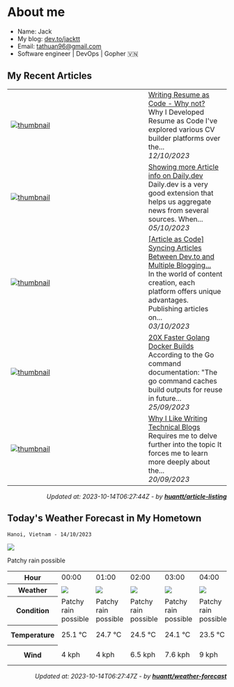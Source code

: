 # About me

- Name: Jack
- My blog: [dev.to/jacktt](https://dev.to/jacktt)
- Email: [tathuan96@gmail.com](mailto:tathuan96@gmail.com)
- Software engineer | DevOps | Gopher 🇻🇳

## My Recent Articles

<table>
        <tr>
            <td width="300px">
                <a href="https://dev.to/jacktt/writing-resume-as-code-why-not-iab">
                    <img src="https://dynamic-thumbnail-dev-to.vercel.app/article/1632508/thumbnail?t=2023-10-14%2006%3a27%3a44.624343199%20%2b0000%20UTC%20m%3d%2b0.141061580" alt="thumbnail">
                </a>
            </td>
            <td>
                <a href="https://dev.to/jacktt/writing-resume-as-code-why-not-iab">Writing Resume as Code - Why not?</a>
                <div>Why I Developed Resume as Code   I&#39;ve explored various CV builder platforms over the...</div>
                <div><i>12/10/2023</i></div>
            </td>
        </tr>
        <tr>
            <td width="300px">
                <a href="https://dev.to/jacktt/showing-more-article-info-on-dailydev-277g">
                    <img src="https://dynamic-thumbnail-dev-to.vercel.app/article/1624491/thumbnail?t=2023-10-14%2006%3a27%3a44.624343199%20%2b0000%20UTC%20m%3d%2b0.141061580" alt="thumbnail">
                </a>
            </td>
            <td>
                <a href="https://dev.to/jacktt/showing-more-article-info-on-dailydev-277g">Showing more Article info on Daily.dev</a>
                <div>Daily.dev is a very good extension that helps us aggregate news from several sources.  When...</div>
                <div><i>05/10/2023</i></div>
            </td>
        </tr>
        <tr>
            <td width="300px">
                <a href="https://dev.to/jacktt/article-as-code-syncing-articles-between-devto-and-multiple-blogging-platforms-3hib">
                    <img src="https://dynamic-thumbnail-dev-to.vercel.app/article/1619274/thumbnail?t=2023-10-14%2006%3a27%3a44.624343199%20%2b0000%20UTC%20m%3d%2b0.141061580" alt="thumbnail">
                </a>
            </td>
            <td>
                <a href="https://dev.to/jacktt/article-as-code-syncing-articles-between-devto-and-multiple-blogging-platforms-3hib">[Article as Code] Syncing Articles Between Dev.to and Multiple Blogging...</a>
                <div>In the world of content creation, each platform offers unique advantages. Publishing articles on...</div>
                <div><i>03/10/2023</i></div>
            </td>
        </tr>
        <tr>
            <td width="300px">
                <a href="https://dev.to/jacktt/20x-faster-golang-docker-builds-289n">
                    <img src="https://dynamic-thumbnail-dev-to.vercel.app/article/1610649/thumbnail?t=2023-10-14%2006%3a27%3a44.624343199%20%2b0000%20UTC%20m%3d%2b0.141061580" alt="thumbnail">
                </a>
            </td>
            <td>
                <a href="https://dev.to/jacktt/20x-faster-golang-docker-builds-289n">20X Faster Golang Docker Builds</a>
                <div>According to the Go command documentation:  &#34;The go command caches build outputs for reuse in future...</div>
                <div><i>25/09/2023</i></div>
            </td>
        </tr>
        <tr>
            <td width="300px">
                <a href="https://dev.to/jacktt/why-i-like-writing-technical-blogs-11nm">
                    <img src="https://dynamic-thumbnail-dev-to.vercel.app/article/1605751/thumbnail?t=2023-10-14%2006%3a27%3a44.624343199%20%2b0000%20UTC%20m%3d%2b0.141061580" alt="thumbnail">
                </a>
            </td>
            <td>
                <a href="https://dev.to/jacktt/why-i-like-writing-technical-blogs-11nm">Why I Like Writing Technical Blogs</a>
                <div>Requires me to delve further into the topic   It forces me to learn more deeply about the...</div>
                <div><i>20/09/2023</i></div>
            </td>
        </tr>
</table>

<div align="right">

*Updated at: 2023-10-14T06:27:44Z - by **[huantt/article-listing](https://github.com/huantt/article-listing)***

</div>


## Today's Weather Forecast in My Hometown



`Hanoi, Vietnam - 14/10/2023`

<img src="https://cdn.weatherapi.com/weather/64x64/day/176.png"/>

Patchy rain possible


<table>
    <tr>
        <th>Hour</th>
        <td>00:00</td><td>01:00</td><td>02:00</td><td>03:00</td><td>04:00</td><td>05:00</td><td>06:00</td><td>07:00</td><td>08:00</td><td>09:00</td><td>10:00</td><td>11:00</td><td>12:00</td><td>13:00</td><td>14:00</td><td>15:00</td><td>16:00</td><td>17:00</td><td>18:00</td><td>19:00</td><td>20:00</td><td>21:00</td><td>22:00</td><td>23:00</td>
    </tr>
    <tr>
        <th>Weather</th>
        <td><img src="https://cdn.weatherapi.com/weather/64x64/night/176.png"></img></td><td><img src="https://cdn.weatherapi.com/weather/64x64/night/176.png"></img></td><td><img src="https://cdn.weatherapi.com/weather/64x64/night/176.png"></img></td><td><img src="https://cdn.weatherapi.com/weather/64x64/night/176.png"></img></td><td><img src="https://cdn.weatherapi.com/weather/64x64/night/176.png"></img></td><td><img src="https://cdn.weatherapi.com/weather/64x64/night/119.png"></img></td><td><img src="https://cdn.weatherapi.com/weather/64x64/day/119.png"></img></td><td><img src="https://cdn.weatherapi.com/weather/64x64/day/119.png"></img></td><td><img src="https://cdn.weatherapi.com/weather/64x64/day/119.png"></img></td><td><img src="https://cdn.weatherapi.com/weather/64x64/day/119.png"></img></td><td><img src="https://cdn.weatherapi.com/weather/64x64/day/119.png"></img></td><td><img src="https://cdn.weatherapi.com/weather/64x64/day/116.png"></img></td><td><img src="https://cdn.weatherapi.com/weather/64x64/day/116.png"></img></td><td><img src="https://cdn.weatherapi.com/weather/64x64/day/116.png"></img></td><td><img src="https://cdn.weatherapi.com/weather/64x64/day/176.png"></img></td><td><img src="https://cdn.weatherapi.com/weather/64x64/day/176.png"></img></td><td><img src="https://cdn.weatherapi.com/weather/64x64/day/176.png"></img></td><td><img src="https://cdn.weatherapi.com/weather/64x64/day/122.png"></img></td><td><img src="https://cdn.weatherapi.com/weather/64x64/night/176.png"></img></td><td><img src="https://cdn.weatherapi.com/weather/64x64/night/176.png"></img></td><td><img src="https://cdn.weatherapi.com/weather/64x64/night/122.png"></img></td><td><img src="https://cdn.weatherapi.com/weather/64x64/night/122.png"></img></td><td><img src="https://cdn.weatherapi.com/weather/64x64/night/122.png"></img></td><td><img src="https://cdn.weatherapi.com/weather/64x64/night/122.png"></img></td>
    </tr>
    <tr>
        <th>Condition</th>
        <td width="200px">Patchy rain possible</td><td width="200px">Patchy rain possible</td><td width="200px">Patchy rain possible</td><td width="200px">Patchy rain possible</td><td width="200px">Patchy rain possible</td><td width="200px">Cloudy</td><td width="200px">Cloudy</td><td width="200px">Cloudy</td><td width="200px">Cloudy</td><td width="200px">Cloudy</td><td width="200px">Cloudy</td><td width="200px">Partly cloudy</td><td width="200px">Partly cloudy</td><td width="200px">Partly cloudy</td><td width="200px">Patchy rain possible</td><td width="200px">Patchy rain possible</td><td width="200px">Patchy rain possible</td><td width="200px">Overcast</td><td width="200px">Patchy rain possible</td><td width="200px">Patchy rain possible</td><td width="200px">Overcast</td><td width="200px">Overcast</td><td width="200px">Overcast</td><td width="200px">Overcast</td>
    </tr>
    <tr>
        <th>Temperature</th>
        <td>25.1 °C</td><td>24.7 °C</td><td>24.5 °C</td><td>24.1 °C</td><td>23.5 °C</td><td>23.1 °C</td><td>22.8 °C</td><td>23.6 °C</td><td>24.9 °C</td><td>26.3 °C</td><td>27.7 °C</td><td>29 °C</td><td>30 °C</td><td>29 °C</td><td>30.5 °C</td><td>28.4 °C</td><td>26.2 °C</td><td>26 °C</td><td>25.8 °C</td><td>25.5 °C</td><td>24.9 °C</td><td>24.6 °C</td><td>24.4 °C</td><td>24.2 °C</td>
    </tr>
    <tr>
        <th>Wind</th>
        <td>4 kph</td><td>4 kph</td><td>6.5 kph</td><td>7.6 kph</td><td>9 kph</td><td>9.4 kph</td><td>9 kph</td><td>10.1 kph</td><td>13 kph</td><td>13.3 kph</td><td>12.6 kph</td><td>13 kph</td><td>14 kph</td><td>16.9 kph</td><td>14 kph</td><td>16.9 kph</td><td>16.2 kph</td><td>13.7 kph</td><td>13 kph</td><td>13 kph</td><td>12.6 kph</td><td>11.2 kph</td><td>10.4 kph</td><td>10.8 kph</td>
    </tr>
</table>


<div align="right">

*Updated at: 2023-10-14T06:27:47Z - by **[huantt/weather-forecast](https://github.com/huantt/weather-forecast)***

</div>


